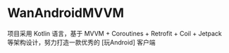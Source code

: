 # WanAndroidMVVM
项目采用 Kotlin 语言，基于 MVVM + Coroutines + Retrofit + Coil + Jetpack 等架构设计，努力打造一款优秀的 [玩Android] 客户端
